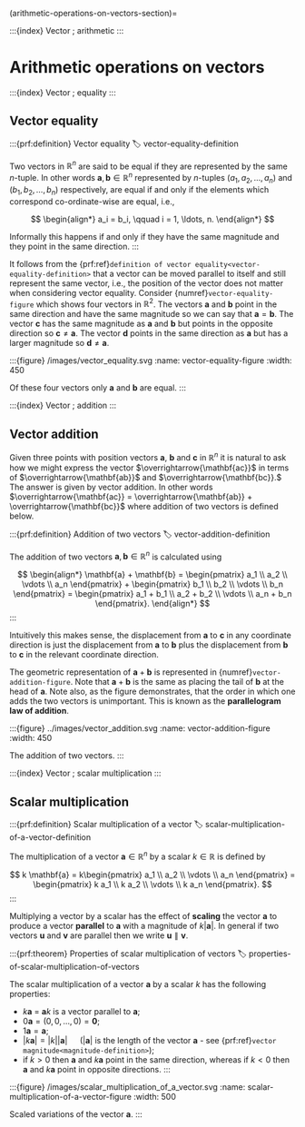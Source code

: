 (arithmetic-operations-on-vectors-section)=

:::{index} Vector ; arithmetic
:::

# Arithmetic operations on vectors

:::{index} Vector ; equality
:::

## Vector equality

:::{prf:definition} Vector equality
:label: vector-equality-definition

Two vectors in $\mathbb{R}^n$ are said to be equal if they are represented by the same $n$-tuple. In other words $\mathbf{a},\mathbf{b}\in \mathbb{R}^n$ represented by $n$-tuples $(a_1, a_2, \ldots, a_n)$ and $(b_1, b_2, \ldots, b_n)$ respectively, are equal if and only if the elements which correspond co-ordinate-wise are equal, i.e.,

$$ \begin{align*}
    a_i = b_i, \qquad i = 1, \ldots, n.
\end{align*} $$

Informally this happens if and only if they have the same magnitude and they point in the same direction.
:::

It follows from the {prf:ref}`definition of vector equality<vector-equality-definition>` that a vector can be moved parallel to itself and still represent the same vector, i.e., the position of the vector does not matter when considering vector equality. Consider {numref}`vector-equality-figure` which shows four vectors in $\mathbb{R}^2$. The vectors $\mathbf{a}$ and $\mathbf{b}$ point in the same direction and have the same magnitude so we can say that $\mathbf{a}=\mathbf{b}$. The vector $\mathbf{c}$ has the same magnitude as $\mathbf{a}$ and $\mathbf{b}$ but points in the opposite direction so $\mathbf{c}\neq \mathbf{a}$. The vector $\mathbf{d}$ points in the same direction as $\mathbf{a}$ but has a larger magnitude so $\mathbf{d} \neq \mathbf{a}$.

:::{figure} /images/vector_equality.svg
:name: vector-equality-figure
:width: 450

Of these four vectors only $\mathbf{a}$ and $\mathbf{b}$ are equal.
:::

:::{index} Vector ; addition
:::

## Vector addition

Given three points with position vectors $\mathbf{a}$, $\mathbf{b}$ and $\mathbf{c}$ in $\mathbb{R}^n$ it is natural to ask how we might express the vector $\overrightarrow{\mathbf{ac}}$ in terms of $\overrightarrow{\mathbf{ab}}$ and $\overrightarrow{\mathbf{bc}}.$ The answer is given by vector addition. In other words $\overrightarrow{\mathbf{ac}} = \overrightarrow{\mathbf{ab}} + \overrightarrow{\mathbf{bc}}$ where addition of two vectors is defined below.

:::{prf:definition} Addition of two vectors
:label: vector-addition-definition

The addition of two vectors $\mathbf{a},\mathbf{b}\in\mathbb{R}^n$ is calculated using

$$ \begin{align*}
    \mathbf{a} + \mathbf{b} = 
    \begin{pmatrix} a_1 \\ a_2 \\ \vdots \\ a_n \end{pmatrix} + 
    \begin{pmatrix} b_1 \\ b_2 \\ \vdots \\ b_n \end{pmatrix} =
    \begin{pmatrix} a_1 + b_1 \\ a_2 + b_2 \\ \vdots \\ a_n + b_n \end{pmatrix}.
\end{align*} $$
:::

Intuitively this makes sense, the displacement from $\mathbf{a}$ to $\mathbf{c}$ in any coordinate direction is just the displacement from $\mathbf{a}$ to $\mathbf{b}$ plus the displacement from $\mathbf{b}$ to $\mathbf{c}$ in the relevant coordinate direction.

The geometric representation of $\mathbf{a}+\mathbf{b}$ is represented in {numref}`vector-addition-figure`. Note that $\mathbf{a}+\mathbf{b}$ is the same as placing the tail of $\mathbf{b}$ at the head of $\mathbf{a}$. Note also, as the figure demonstrates, that the order in which one adds the two vectors is unimportant. This is known as the **parallelogram law of addition**.

:::{figure} ../images/vector_addition.svg
:name: vector-addition-figure
:width: 450

The addition of two vectors.
:::

:::{index} Vector ; scalar multiplication
:::

## Scalar multiplication

:::{prf:definition} Scalar multiplication of a vector
:label: scalar-multiplication-of-a-vector-definition

The multiplication of a vector $\mathbf{a}\in \mathbb{R}^n$ by a scalar $k \in \mathbb{R}$ is defined by

$$ k \mathbf{a} = k\begin{pmatrix} a_1 \\ a_2 \\ \vdots \\ a_n \end{pmatrix} =
\begin{pmatrix} k a_1 \\ k a_2 \\ \vdots \\ k a_n \end{pmatrix}. $$
:::

Multiplying a vector by a scalar has the effect of **scaling** the vector $\mathbf{a}$ to produce a vector **parallel** to $\mathbf{a}$ with a magnitude of $k|\mathbf{a}|$. In general if two vectors $\mathbf{u}$ and $\mathbf{v}$ are parallel then we write $\mathbf{u} \parallel \mathbf{v}$.

:::{prf:theorem} Properties of scalar multiplication of vectors
:label: properties-of-scalar-multiplication-of-vectors

The scalar multiplication of a vector $\mathbf{a}$ by a scalar $k$ has the following properties:

- $k\mathbf{a}$ = $\mathbf{a}k$  is a vector parallel to $\mathbf{a}$;
- $0\mathbf{a} = (0, 0, \ldots, 0) = \mathbf{0}$;
- $1\mathbf{a} = \mathbf{a}$;
- $|k\mathbf{a}| = |k||\mathbf{a}|$ &emsp; ($|\mathbf{a}|$ is the length of the vector $\mathbf{a}$ - see {prf:ref}`vector magnitude<magnitude-definition>`);
- if $k>0$ then $\mathbf{a}$ and $k\mathbf{a}$ point in the same direction, whereas if $k<0$ then $\mathbf{a}$ and $k\mathbf{a}$ point in opposite directions.
:::

:::{figure} /images/scalar_multiplication_of_a_vector.svg
:name: scalar-multiplication-of-a-vector-figure
:width: 500

Scaled variations of the vector $\mathbf{a}$.
:::
